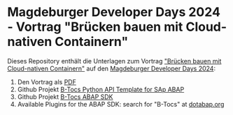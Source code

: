 # Magdeburger Developer Days 2024 - Vortrag "Brücken bauen mit Cloud-nativen Containern"

Dieses Repository enthält die Unterlagen zum Vortrag ["Brücken bauen mit Cloud-nativen Containern"](https://md-devdays.de/act-details/1000411?tabIndex=2) auf den [Magdeburger Developer Days 2024](https://md-devdays.de):

1. Den Vortrag als [PDF](202405_MDD.pdf)
2. Github Projekt [B-Tocs Python API Template for SAp ABAP](https://github.com/b-tocs/pyapi4abap)
3. Github Projekt [B-Tocs ABAP SDK](https://github.com/b-tocs/abap_btocs_core)
4. Available Plugins for the ABAP SDK: search for "B-Tocs" at [dotabap.org](https://dotabap.org/) 
